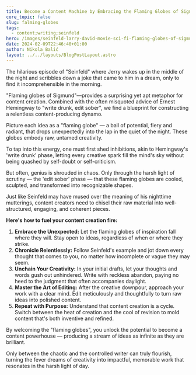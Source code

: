 ```yaml
---
title: Become a Content Machine by Embracing the Flaming Globes of Sigmund
core_topic: false
slug: falming-globes
tags:
  - content;writing;seinfeld
hero: /images/seinfeld-larry-david-movie-sci-fi-flaming-globes-of-sigmund-3074780501.jpg
date: 2024-02-09T22:46:40+01:00
author: Nikola Balić
layout: ../../layouts/BlogPostLayout.astro
---
```

The hilarious episode of "Seinfeld" where Jerry wakes up in the middle of the night and scribbles down a joke that came to him in a dream, only to find it incomprehensible in the morning.

 "Flaming globes of Sigmund"—provides a surprising yet apt metaphor for content creation. Combined with the often misquoted advice of Ernest Hemingway to "write drunk, edit sober", we find a blueprint for constructing a relentless content-producing dynamo.

Picture each idea as a "flaming globe" — a ball of potential, fiery and radiant, that drops unexpectedly into the lap in the quiet of the night. These globes embody raw, untamed creativity.

To tap into this energy, one must first shed inhibitions, akin to Hemingway's 'write drunk' phase, letting every creative spark fill the mind's sky without being quashed by self-doubt or self-criticism.

But often, genius is shrouded in chaos. Only through the harsh light of scrutiny — the 'edit sober' phase — that these flaming globes are cooled, sculpted, and transformed into recognizable shapes. 

Just like Seinfeld may have mused over the meaning of his nighttime mutterings, content creators need to chisel their raw material into well-structured, engaging, and coherent pieces.

**Here's how to fuel your content creation fire:**

1. **Embrace the Unexpected:** Let the flaming globes of inspiration fall where they will. Stay open to ideas, regardless of when or where they strike.
2. **Chronicle Relentlessly:** Follow Seinfeld's example and jot down every thought that comes to you, no matter how incomplete or vague they may seem.
3. **Unchain Your Creativity:** In your initial drafts, let your thoughts and words gush out unhindered. Write with reckless abandon, paying no heed to the judgment that often accompanies daylight.
4. **Master the Art of Editing:** After the creative downpour, approach your work with a clear mind. Edit meticulously and thoughtfully to turn raw ideas into polished content.
5. **Repeat with Purpose:** Understand that content creation is a cycle. Switch between the heat of creation and the cool of revision to mold content that's both inventive and refined.

By welcoming the "flaming globes", you unlock the potential to become a content powerhouse — producing a stream of ideas as infinite as they are brilliant. 

Only between the chaotic and the controlled writer can truly flourish, turning the fever dreams of creativity into impactful, memorable work that resonates in the harsh light of day.